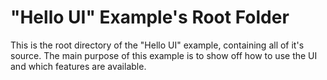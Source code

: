 # "Hello UI" Example's Root Folder

This is the root directory of the "Hello UI" example, containing all of it's source. The main purpose of this example is to show off how to use the UI and which features are available.

